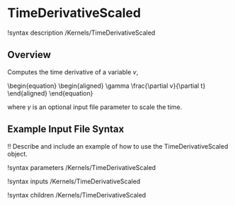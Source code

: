 # TimeDerivativeScaled

!syntax description /Kernels/TimeDerivativeScaled

## Overview

Computes the time derivative of a variable $v$,

\begin{equation}
  \begin{aligned}
    \gamma \frac{\partial v}{\partial t}
  \end{aligned}
\end{equation}

where $\gamma$ is an optional input file parameter to scale the time.

## Example Input File Syntax

!! Describe and include an example of how to use the TimeDerivativeScaled object.

!syntax parameters /Kernels/TimeDerivativeScaled

!syntax inputs /Kernels/TimeDerivativeScaled

!syntax children /Kernels/TimeDerivativeScaled

